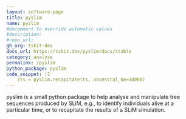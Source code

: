 ```yaml
---
layout: software-page
title: pyslim
name: pyslim
#Uncomment to override automatic values
#description: 
#repo_url: 
gh_org: tskit-dev
docs_url: https://tskit.dev/pyslim/docs/stable
category: analyse
permalink: /pyslim
python_package: pyslim
code_snippet: |2
    rts = pyslim.recapitate(ts, ancestral_Ne=10000)
---
```


pyslim is a small python package to help analyse and manipulate tree sequences
produced by SLiM, e.g., to identify individuals alive at a particular time,
or to recapitate the results of a SLiM simulation.


